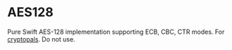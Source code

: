 # AES128

Pure Swift AES-128 implementation supporting ECB, CBC, CTR modes. For [cryptopals](https://https://cryptopals.com/). Do not use.
